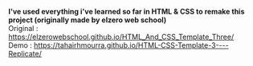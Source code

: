 **I've used everything i've learned so far in HTML & CSS to remake this project (originally made by elzero web school)** <br>
Original : https://elzerowebschool.github.io/HTML_And_CSS_Template_Three/ <br>
Demo : https://tahairhmourra.github.io/HTML-CSS-Template-3----Replicate/
